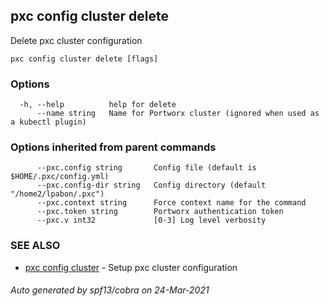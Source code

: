 ## pxc config cluster delete

Delete pxc cluster configuration

```
pxc config cluster delete [flags]
```

### Options

```
  -h, --help          help for delete
      --name string   Name for Portworx cluster (ignored when used as a kubectl plugin)
```

### Options inherited from parent commands

```
      --pxc.config string       Config file (default is $HOME/.pxc/config.yml)
      --pxc.config-dir string   Config directory (default "/home2/lpabon/.pxc")
      --pxc.context string      Force context name for the command
      --pxc.token string        Portworx authentication token
      --pxc.v int32             [0-3] Log level verbosity
```

### SEE ALSO

* [pxc config cluster](pxc_config_cluster.md)	 - Setup pxc cluster configuration

###### Auto generated by spf13/cobra on 24-Mar-2021
